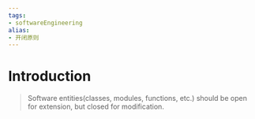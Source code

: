 ```yaml
---
tags: 
- softwareEngineering 
alias:
- 开闭原则
---
```

# Introduction
> Software entities(classes, modules, functions, etc.) should be open for extension, but closed for modification.